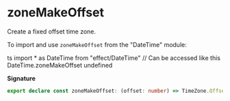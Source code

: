 # zoneMakeOffset

Create a fixed offset time zone.

To import and use `zoneMakeOffset` from the "DateTime" module:

ts
import \* as DateTime from "effect/DateTime"
// Can be accessed like this
DateTime.zoneMakeOffset
undefined

**Signature**

```ts
export declare const zoneMakeOffset: (offset: number) => TimeZone.Offset
```

